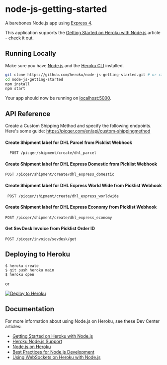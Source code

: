 # node-js-getting-started

A barebones Node.js app using [Express 4](http://expressjs.com/).

This application supports the [Getting Started on Heroku with Node.js](https://devcenter.heroku.com/articles/getting-started-with-nodejs) article - check it out.

## Running Locally

Make sure you have [Node.js](http://nodejs.org/) and the [Heroku CLI](https://cli.heroku.com/) installed.

```sh
git clone https://github.com/heroku/node-js-getting-started.git # or clone your own fork
cd node-js-getting-started
npm install
npm start
```

Your app should now be running on [localhost:5000](http://localhost:5000/).


## API Reference
Create a Custom Shipping Method and specify the following endpoints. Here's some guide: https://picqer.com/en/api/custom-shippingmethod

#### Create Shipment label for DHL Parcel from Picklist Webhook

```http
  POST /picqer/shipment/create/dhl_parcel
```

#### Create Shipment label for DHL Express Domestic from Picklist Webhook

```http
POST /picqer/shipment/create/dhl_express_domestic
```

#### Create Shipment label for DHL Express World Wide from Picklist Webhook

```http
 POST /picqer/shipment/create/dhl_express_worldwide
```

#### Create Shipment label for DHL Express Economy from Picklist Webhook

```http
POST /picqer/shipment/create/dhl_express_economy
```

#### Get SevDesk Invoice from Picklist Order ID

```http
POST /picqer/invoice/sevdesk/get
```
## Deploying to Heroku

```
$ heroku create
$ git push heroku main
$ heroku open
```
or

[![Deploy to Heroku](https://www.herokucdn.com/deploy/button.svg)](https://heroku.com/deploy)

## Documentation

For more information about using Node.js on Heroku, see these Dev Center articles:

- [Getting Started on Heroku with Node.js](https://devcenter.heroku.com/articles/getting-started-with-nodejs)
- [Heroku Node.js Support](https://devcenter.heroku.com/articles/nodejs-support)
- [Node.js on Heroku](https://devcenter.heroku.com/categories/nodejs)
- [Best Practices for Node.js Development](https://devcenter.heroku.com/articles/node-best-practices)
- [Using WebSockets on Heroku with Node.js](https://devcenter.heroku.com/articles/node-websockets)
